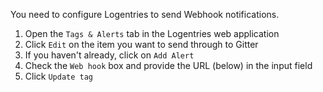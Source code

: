You need to configure Logentries to send Webhook notifications.

1. Open the `Tags & Alerts` tab in the Logentries web application
2. Click `Edit` on the item you want to send through to Gitter
3. If you haven't already, click on `Add Alert`
4. Check the `Web hook` box and provide the URL (below) in the input field
5. Click `Update tag`